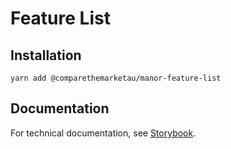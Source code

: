 # Feature List

## Installation

`yarn add @comparethemarketau/manor-feature-list`

## Documentation

For technical documentation, see [Storybook](https://services.dev.comparethemarket.cloud/manor/?path=/docs/components-featurelist--feature-list).

